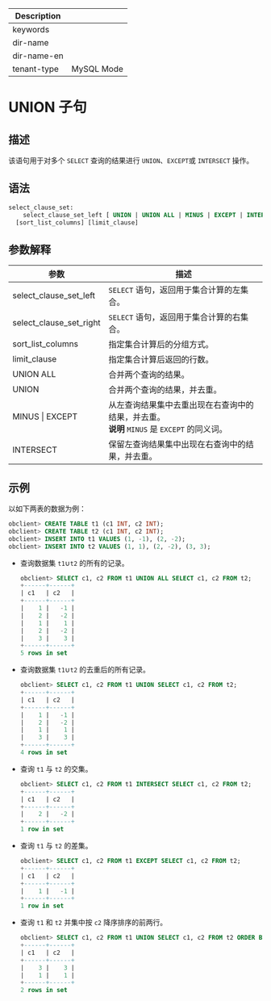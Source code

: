| Description   |                 |
|---------------|-----------------|
| keywords      |                 |
| dir-name      |                 |
| dir-name-en   |                 |
| tenant-type   | MySQL Mode      |

# UNION 子句

## 描述

该语句用于对多个 `SELECT` 查询的结果进行 `UNION`、`EXCEPT`或 `INTERSECT` 操作。

## 语法

```sql
select_clause_set:
    select_clause_set_left [ UNION | UNION ALL | MINUS | EXCEPT | INTERSECT] select_clause_set_right
  [sort_list_columns] [limit_clause]
```

## 参数解释

|           参数            |                                             描述                                             |
|-------------------------|--------------------------------------------------------------------------------------------|
| select_clause_set_left  | `SELECT` 语句，返回用于集合计算的左集合。                                                                  |
| select_clause_set_right | `SELECT` 语句，返回用于集合计算的右集合。                                                                  |
| sort_list_columns       | 指定集合计算后的分组方式。                                                                              |
| limit_clause            | 指定集合计算后返回的行数。                                                                              |
| UNION ALL               | 合并两个查询的结果。                                                                                 |
| UNION                   | 合并两个查询的结果，并去重。                                                                             |
| MINUS \| EXCEPT         | 从左查询结果集中去重出现在右查询中的结果，并去重。<br> **说明**  `MINUS` 是 `EXCEPT` 的同义词。 |
| INTERSECT               | 保留左查询结果集中出现在右查询中的结果，并去重。                                                                   |

## 示例

以如下两表的数据为例：

```sql
obclient> CREATE TABLE t1 (c1 INT, c2 INT);
obclient> CREATE TABLE t2 (c1 INT, c2 INT);
obclient> INSERT INTO t1 VALUES (1, -1), (2, -2);
obclient> INSERT INTO t2 VALUES (1, 1), (2, -2), (3, 3);
```

* 查询数据集 `t1`∪`t2` 的所有的记录。

  ```sql
  obclient> SELECT c1, c2 FROM t1 UNION ALL SELECT c1, c2 FROM t2;
  +------+------+
  | c1   | c2   |
  +------+------+
  |    1 |   -1 |
  |    2 |   -2 |
  |    1 |    1 |
  |    2 |   -2 |
  |    3 |    3 |
  +------+------+
  5 rows in set
  ```

* 查询数据集 `t1`∪`t2` 的去重后的所有记录。

  ```sql
  obclient> SELECT c1, c2 FROM t1 UNION SELECT c1, c2 FROM t2;
  +------+------+
  | c1   | c2   |
  +------+------+
  |    1 |   -1 |
  |    2 |   -2 |
  |    1 |    1 |
  |    3 |    3 |
  +------+------+
  4 rows in set  
  ```

* 查询 `t1` 与 `t2` 的交集。

  ```sql
  obclient> SELECT c1, c2 FROM t1 INTERSECT SELECT c1, c2 FROM t2;
  +------+------+
  | c1   | c2   |
  +------+------+
  |    2 |   -2 |
  +------+------+
  1 row in set
  ```

* 查询 `t1` 与 `t2` 的差集。

  ```sql
  obclient> SELECT c1, c2 FROM t1 EXCEPT SELECT c1, c2 FROM t2;
  +------+------+
  | c1   | c2   |
  +------+------+
  |    1 |   -1 |
  +------+------+
  1 row in set
  ```

* 查询 `t1` 和 `t2` 并集中按 `c2` 降序排序的前两行。

  ```sql
  obclient> SELECT c1, c2 FROM t1 UNION SELECT c1, c2 FROM t2 ORDER BY c2 DESC LIMIT 2;
  +------+------+
  | c1   | c2   |
  +------+------+
  |    3 |    3 |
  |    1 |    1 |
  +------+------+
  2 rows in set
  ```
